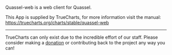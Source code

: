 Quassel-web is a web client for Quassel.

This App is supplied by TrueCharts, for more information visit the manual: https://truecharts.org/charts/stable/quassel-web

---

TrueCharts can only exist due to the incredible effort of our staff.
Please consider making a [donation](https://truecharts.org/docs/about/sponsor) or contributing back to the project any way you can!
